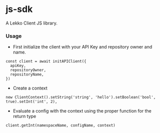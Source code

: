 # js-sdk
A Lekko Client JS library.

### Usage
- First initialize the client with your API Key and repository owner and name.

```
const client = await initAPIClient({
  apiKey,
  repositoryOwner,
  repositoryName,
})
```

- Create a context

```
new ClientContext().setString('string', 'hello').setBoolean('bool', true).setInt('int', 2),
```

- Evaluate a config with the context using the proper function for the return type

```
client.getInt(namespaceName, configName, context)
```
